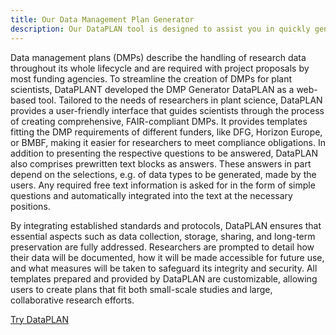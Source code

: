 ```yaml
---
title: Our Data Management Plan Generator
description: Our DataPLAN tool is designed to assist you in quickly generating Data Management Plans (DMPs) that can be used for a variety of purposes.
---
```



Data management plans (DMPs) describe the handling of research data throughout its whole lifecycle and are required with project proposals by most funding agencies.
To streamline the creation of DMPs for plant scientists, DataPLANT developed the DMP Generator DataPLAN as a web-based tool.
Tailored to the needs of researchers in plant science, DataPLAN provides a user-friendly interface that guides scientists through the process of creating comprehensive, FAIR-compliant DMPs.
It provides templates fitting the DMP requirements of different funders, like DFG, Horizon Europe, or BMBF, making it easier for researchers to meet compliance obligations.
In addition to presenting the respective questions to be answered, DataPLAN also comprises prewritten text blocks as answers.
These answers in part depend on the selections, e.g. of data types to be generated, made by the users. Any required free text information is asked for in the form of simple questions and automatically integrated into the text at the necessary positions.


By integrating established standards and protocols, DataPLAN ensures that essential aspects such as data collection, storage, sharing, and long-term preservation are fully addressed.
Researchers are prompted to detail how their data will be documented, how it will be made accessible for future use, and what measures will be taken to safeguard its integrity and security.
All templates prepared and provided by DataPLAN are customizable, allowing users to create plans that fit both small-scale studies and large, collaborative research efforts.


[Try DataPLAN](https://dmpg.nfdi4plants.org)
